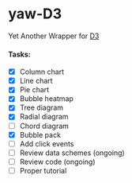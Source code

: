 # yaw-D3
Yet Another Wrapper for [D3](https://d3js.org)

#### Tasks:
- [x] Column chart
- [x] Line chart
- [x] Pie chart
- [x] Bubble heatmap
- [x] Tree diagram
- [x] Radial diagram
- [ ] Chord diagram
- [x] Bubble pack
- [ ] Add click events
- [ ] Review data schemes (ongoing)
- [ ] Review code (ongoing)
- [ ] Proper tutorial
